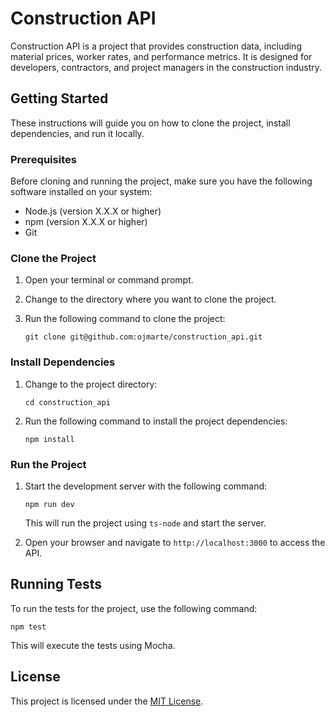 # Construction API

Construction API is a project that provides construction data, including material prices, worker rates, and performance metrics. It is designed for developers, contractors, and project managers in the construction industry.

## Getting Started

These instructions will guide you on how to clone the project, install dependencies, and run it locally.

### Prerequisites

Before cloning and running the project, make sure you have the following software installed on your system:

- Node.js (version X.X.X or higher)
- npm (version X.X.X or higher)
- Git

### Clone the Project

1. Open your terminal or command prompt.
2. Change to the directory where you want to clone the project.
3. Run the following command to clone the project:

   ```
   git clone git@github.com:ojmarte/construction_api.git
   ```

### Install Dependencies

1. Change to the project directory:

   ```
   cd construction_api
   ```

2. Run the following command to install the project dependencies:

   ```
   npm install
   ```

### Run the Project

1. Start the development server with the following command:

   ```
   npm run dev
   ```

   This will run the project using `ts-node` and start the server.

2. Open your browser and navigate to `http://localhost:3000` to access the API.

## Running Tests

To run the tests for the project, use the following command:

```
npm test
```

This will execute the tests using Mocha.

## License

This project is licensed under the [MIT License](LICENSE).